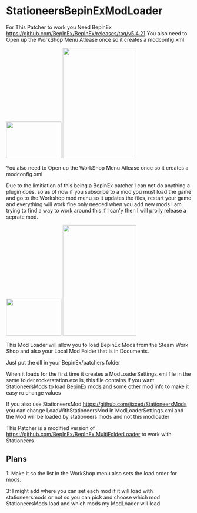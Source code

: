 
# StationeersBepinExModLoader

For This Patcher to work you Need BepinEx https://github.com/BepInEx/BepInEx/releases/tag/v5.4.21
You also need to Open up the WorkShop Menu Atlease once so it creates a modconfig.xml

<img src="https://github.com/ihatetn931/StationeersBepinExModLoader/assets/2037352/52c0f1c0-4e46-4412-9b8d-b08cf65e84cc" width="150" height="100">

<img src="https://github.com/ihatetn931/StationeersBepinExModLoader/assets/2037352/92c7560d-9f76-4535-ba06-7461264cabe9" width="200" height="300">

You also need to Open up the WorkShop Menu Atlease once so it creates a modconfig.xml

Due to the limitiation of this being a BepinEx patcher I can not do anything a plugin does, so as of now if you subscribe to a mod you must load the game and go to the Workshop mod menu so it updates the files, restart your game and everything will work fine
only needed when you add new mods I am trying to find a way to work around this if I can'y then I will prolly release a seprate mod.

<img src="https://github.com/ihatetn931/StationeersBepinExModLoader/assets/2037352/52c0f1c0-4e46-4412-9b8d-b08cf65e84cc" width="150" height="100">

<img src="https://github.com/ihatetn931/StationeersBepinExModLoader/assets/2037352/92c7560d-9f76-4535-ba06-7461264cabe9" width="200" height="300">


This Mod Loader will allow you to load BepinEx Mods from the Steam Work Shop and also your Local Mod Folder that is in Documents.

Just put the dll in your BepinEx/patchers folder

When it loads for the first time it creates a ModLoaderSettings.xml file in the same folder rocketstation.exe is, this file contains if you want StationeersMods to load BepinEx mods and some other mod info to make it easy ro change values

If you also use StationeersMod https://github.com/jixxed/StationeersMods you can change LoadWithStationeersMod in ModLoaderSettings.xml and the Mod will be loaded by stationeers mods and not this modloader

This Patcher is a modified version of https://github.com/BepInEx/BepInEx.MultiFolderLoader to work with Stationeers


## Plans
1: Make it so the list in the WorkShop menu also sets the load order for mods.
 
3: I might add where you can set each mod if it will load with stationeersmods or not so you can pick and choose which mod StationeersMods load and which mods my ModLoader will load
